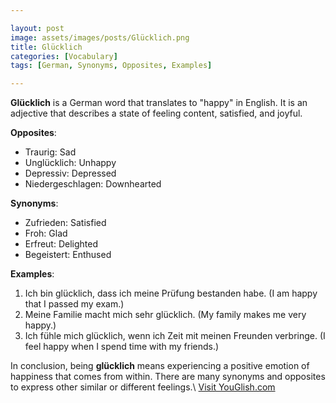 ```yaml
---

layout: post
image: assets/images/posts/Glücklich.png
title: Glücklich
categories: [Vocabulary]
tags: [German, Synonyms, Opposites, Examples]

---
```


**Glücklich** is a German word that translates to "happy" in English. It is an adjective that describes a state of feeling content, satisfied, and joyful.

**Opposites**:

- Traurig: Sad
- Unglücklich: Unhappy
- Depressiv: Depressed
- Niedergeschlagen: Downhearted

**Synonyms**:

- Zufrieden: Satisfied
- Froh: Glad
- Erfreut: Delighted
- Begeistert: Enthused

**Examples**:

1. Ich bin glücklich, dass ich meine Prüfung bestanden habe. (I am happy that I passed my exam.)
2. Meine Familie macht mich sehr glücklich. (My family makes me very happy.)
3. Ich fühle mich glücklich, wenn ich Zeit mit meinen Freunden verbringe. (I feel happy when I spend time with my friends.)

In conclusion, being **glücklich** means experiencing a positive emotion of happiness that comes from within. There are many synonyms and opposites to express other similar or different feelings.\ <a id="yg-widget-0" class="youglish-widget" data-query="Glücklich" data-lang="german" data-components="8412" data-auto-start="0" data-bkg-color="theme_light" data-title="How%20to%20pronounce%20Glücklich%20in%20German"  rel="nofollow" href="https://youglish.com">Visit YouGlish.com</a><script async src="https://youglish.com/public/emb/widget.js" charset="utf-8"></script>